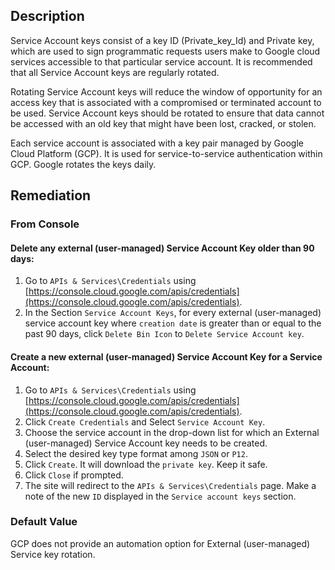 ## Description

Service Account keys consist of a key ID (Private_key_Id) and Private key, which are used to sign programmatic requests users make to Google cloud services accessible to that particular service account. It is recommended that all Service Account keys are regularly rotated.

Rotating Service Account keys will reduce the window of opportunity for an access key that is associated with a compromised or terminated account to be used. Service Account keys should be rotated to ensure that data cannot be accessed with an old key that might have been lost, cracked, or stolen.

Each service account is associated with a key pair managed by Google Cloud Platform (GCP). It is used for service-to-service authentication within GCP. Google rotates the keys daily.

## Remediation

### From Console

#### Delete any external (user-managed) Service Account Key older than 90 days:

1. Go to `APIs & Services\Credentials` using [https://console.cloud.google.com/apis/credentials](https://console.cloud.google.com/apis/credentials).
2. In the Section `Service Account Keys`, for every external (user-managed) service account key where `creation date` is greater than or equal to the past 90 days, click `Delete Bin Icon` to `Delete Service Account key`.

#### Create a new external (user-managed) Service Account Key for a Service Account:

1. Go to `APIs & Services\Credentials` using [https://console.cloud.google.com/apis/credentials](https://console.cloud.google.com/apis/credentials).
2. Click `Create Credentials` and Select `Service Account Key`.
3. Choose the service account in the drop-down list for which an External (user-managed) Service Account key needs to be created.
4. Select the desired key type format among `JSON` or `P12`.
5. Click `Create`. It will download the `private key`. Keep it safe.
6. Click `Close` if prompted.
7. The site will redirect to the `APIs & Services\Credentials` page. Make a note of the new `ID` displayed in the `Service account keys` section.

### Default Value

GCP does not provide an automation option for External (user-managed) Service key rotation.
